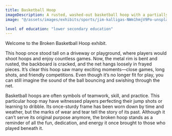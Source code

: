 ```yaml
---
title: Basketball Hoop
imageDescription: A rusted, washed-out basketball hoop with a partially-detached net.
image: "@/assets/images/exhibits/sports/jim-kalligas-NWm1hmjV9Po-unsplash.jpg"

level of education: "lower secondary education"
---
```


Welcome to the Broken Basketball Hoop exhibit.

This hoop once stood tall on a driveway or playground, where players would shoot hoops and enjoy countless games. Now, the metal rim is bent and rusted, the backboard is cracked, and the net hangs loosely in frayed pieces. It’s clear this hoop saw many exciting moments—close games, long shots, and friendly competitions. Even though it’s no longer fit for play, you can still imagine the sound of the ball bouncing and swishing through the net.

Basketball hoops are often symbols of teamwork, skill, and practice. This particular hoop may have witnessed players perfecting their jump shots or learning to dribble. Its once-sturdy frame has been worn down by time and weather, but the marks of wear and tear tell the story of its past. Although it can’t serve its original purpose anymore, the broken hoop stands as a reminder of all the fun, dedication, and energy it once brought to those who played beneath it.
